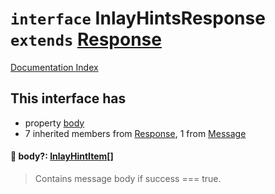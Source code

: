 # `interface` InlayHintsResponse `extends` [Response](../interface.Response/README.md)

[Documentation Index](../README.md)

## This interface has

- property [body](#-body-inlayhintitem)
- 7 inherited members from [Response](../interface.Response/README.md), 1 from [Message](../interface.Message/README.md)


#### 📄 body?: [InlayHintItem](../type.InlayHintItem/README.md)\[]

> Contains message body if success === true.



